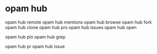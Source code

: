 # opam hub

opam hub remote <pkg>
opam hub mentions <pkg>
opam hub browse <pkg>
opam hub fork <pkg>
opam hub clone <pkg>
opam hub prs <pkg>
opam hub issues <pkg>
opam hub open <pkg>

opam hub pin <pkg> <pr>
opam hub grep <query> <pkg>

opam hub pr
opam hub issue
